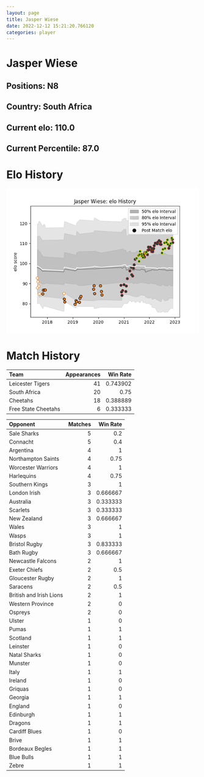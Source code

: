```yaml
---  
layout: page  
title: Jasper Wiese  
date: 2022-12-12 15:21:20.766120  
categories: player  
---
```

# Jasper Wiese

## Positions: N8

## Country: South Africa

## Current elo: 110.0

## Current Percentile: 87.0

# Elo History


![elo history](history_JasperWiese.png)
# Match History


| Team                |   Appearances |   Win Rate |
|:--------------------|--------------:|-----------:|
| Leicester Tigers    |            41 |   0.743902 |
| South Africa        |            20 |   0.75     |
| Cheetahs            |            18 |   0.388889 |
| Free State Cheetahs |             6 |   0.333333 |

| Opponent                |   Matches |   Win Rate |
|:------------------------|----------:|-----------:|
| Sale Sharks             |         5 |   0.2      |
| Connacht                |         5 |   0.4      |
| Argentina               |         4 |   1        |
| Northampton Saints      |         4 |   0.75     |
| Worcester Warriors      |         4 |   1        |
| Harlequins              |         4 |   0.75     |
| Southern Kings          |         3 |   1        |
| London Irish            |         3 |   0.666667 |
| Australia               |         3 |   0.333333 |
| Scarlets                |         3 |   0.333333 |
| New Zealand             |         3 |   0.666667 |
| Wales                   |         3 |   1        |
| Wasps                   |         3 |   1        |
| Bristol Rugby           |         3 |   0.833333 |
| Bath Rugby              |         3 |   0.666667 |
| Newcastle Falcons       |         2 |   1        |
| Exeter Chiefs           |         2 |   0.5      |
| Gloucester Rugby        |         2 |   1        |
| Saracens                |         2 |   0.5      |
| British and Irish Lions |         2 |   1        |
| Western Province        |         2 |   0        |
| Ospreys                 |         2 |   0        |
| Ulster                  |         1 |   0        |
| Pumas                   |         1 |   1        |
| Scotland                |         1 |   1        |
| Leinster                |         1 |   0        |
| Natal Sharks            |         1 |   0        |
| Munster                 |         1 |   0        |
| Italy                   |         1 |   1        |
| Ireland                 |         1 |   0        |
| Griquas                 |         1 |   0        |
| Georgia                 |         1 |   1        |
| England                 |         1 |   0        |
| Edinburgh               |         1 |   1        |
| Dragons                 |         1 |   1        |
| Cardiff Blues           |         1 |   0        |
| Brive                   |         1 |   1        |
| Bordeaux Begles         |         1 |   1        |
| Blue Bulls              |         1 |   1        |
| Zebre                   |         1 |   1        |
